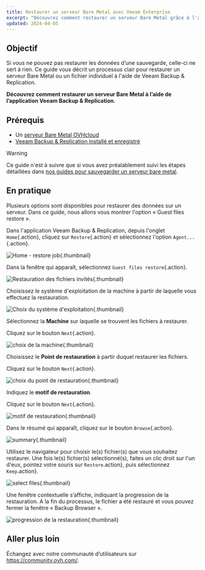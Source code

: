 ```yaml
---
title: Restaurer un serveur Bare Metal avec Veeam Enterprise
excerpt: "Découvrez comment restaurer un serveur Bare Metal grâce à l'application Veeam Backup & Replication"
updated: 2024-04-05
---
```


## Objectif

Si vous ne pouvez pas restaurer les données d’une sauvegarde, celle-ci ne sert à rien. Ce guide vous décrit un processus clair pour restaurer un serveur Bare Metal ou un fichier individuel à l'aide de Veeam Backup & Replication.

**Découvrez comment restaurer un serveur Bare Metal à l’aide de l’application Veeam Backup & Replication.**

## Prérequis

- Un [serveur Bare Metal OVHcloud](/links/bare-metal/bare-metal/)
- [Veeam Backup & Replication installé et enregistré](/pages/storage_and_backup/backup_and_disaster_recovery_solutions/veeam/veeam_veeam_backup_replication)

> [!warning]
> Ce guide n'est à suivre que si vous avez préalablement suivi les étapes détaillées dans [nos guides pour sauvegarder un serveur bare metal](/products/bare-metal-cloud-dedicated-servers-backup-restore).

## En pratique

Plusieurs options sont disponibles pour restaurer des données sur un serveur. Dans ce guide, nous allons vous montrer l'option « Guest files restore ».

Dans l'application Veeam Backup & Replication, depuis l'onglet `Home`{.action}, cliquez sur `Restore`{.action} et sélectionnez l'option `Agent...`{.action}.

![Home - restore job](images/DS_restore_Veeam01.png){.thumbnail}

Dans la fenêtre qui apparaît, sélectionnez `Guest files restore`{.action}.

![Restauration des fichiers invités](images/DS_restore_Veeam02.png){.thumbnail}

Choisissez le système d'exploitation de la machine à partir de laquelle vous effectuez la restauration.

![Choix du système d'exploitation](images/DS_restore_Veeam03.png){.thumbnail}

Sélectionnez la **Machine** sur laquelle se trouvent les fichiers à restaurer.

Cliquez sur le bouton `Next`{.action}.

![choix de la machine](images/DS_restore_Veeam04.png){.thumbnail}

Choisissez le **Point de restauration** à partir duquel restaurer les fichiers.

Cliquez sur le bouton `Next`{.action}.

![choix du point de restauration](images/DS_restore_Veeam05.png){.thumbnail}

Indiquez le **motif de restauration**.

Cliquez sur le bouton `Next`{.action}.

![motif de restauration](images/DS_restore_Veeam06.png){.thumbnail}

Dans le résumé qui apparaît, cliquez sur le bouton `Browse`{.action}.

![summary](images/DS_restore_Veeam07.png){.thumbnail}

Utilisez le navigateur pour choisir le(s) fichier(s) que vous souhaitez restaurer. Une fois le(s) fichier(s) sélectionné(s), faites un clic droit sur l'un d'eux, pointez votre souris sur `Restore`.action}, puis sélectionnez `Keep`.action}.

![select files](images/DS_restore_Veeam08.png){.thumbnail}

Une fenêtre contextuelle s’affiche, indiquant la progression de la restauration. A la fin du processus, le fichier a été restauré et vous pouvez fermer la fenêtre « Backup Browser ».

![progression de la restauration](images/DS_restore_Veeam09.png){.thumbnail}

## Aller plus loin

Échangez avec notre communauté d’utilisateurs sur <https://community.ovh.com/>.

